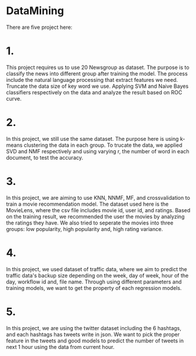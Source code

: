 # DataMining
There are five project here:
# 1.
This project requires us to use 20 Newsgroup as dataset. The purpose is to classify the news into different group after training the model. The process include the natural language processing that extract features we need. Truncate the data size of key word we use. Applying SVM and Naive Bayes classifiers respectively on the data and analyze the result based on ROC curve.
# 2.
In this project, we still use the same dataset. The purpose here is using k-means clustering the data in each group. To trucate the data, we applied SVD and NMF respectively and using varying r, the number of word in each document, to test the accuracy.
# 3.
In this project, we are aiming to use KNN, NNMF, MF, and crossvalidation to train a movie recommendation model. The dataset used here is the MovieLens, where the csv file includes movie id, user id, and ratings. Based on the training result, we recommended the user the movies by analyzing the ratings they have. We also tried to seperate the movies into three groups: low popularity, high popularity and, high rating variance.   
# 4.
In this project, we used dataset of traffic data, where we aim to predict the traffic data's backup size depending on the week, day of week, hour of the day, workflow id and, file name. Through using different parameters and training models, we want to get the property of each regression models. 
# 5.
In this project, we are using the twitter dataset including the 6 hashtags, and each hashtags has tweets write in json. We want to pick the proper feature in the tweets and good models to predict the number of tweets in next 1 hour using the data from current hour.


